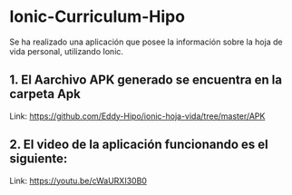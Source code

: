# Ionic-Curriculum-Hipo

Se ha realizado una aplicación que posee la información sobre la hoja de vida personal, utilizando Ionic. 

## 1.     El Aarchivo APK generado se encuentra en la carpeta Apk
Link: https://github.com/Eddy-Hipo/ionic-hoja-vida/tree/master/APK

## 2.     El video de la aplicación funcionando es el siguiente: 
Link: https://youtu.be/cWaURXI30B0
